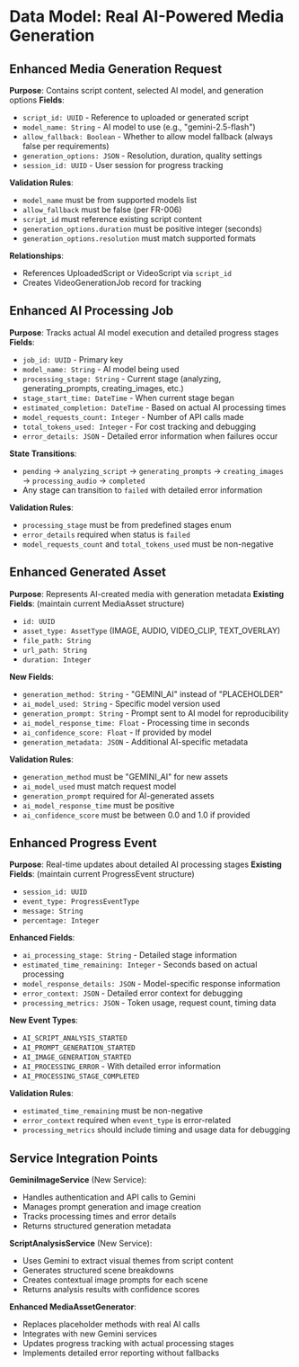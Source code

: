 # Data Model: Real AI-Powered Media Generation

## Enhanced Media Generation Request

**Purpose**: Contains script content, selected AI model, and generation options
**Fields**:
- `script_id: UUID` - Reference to uploaded or generated script
- `model_name: String` - AI model to use (e.g., "gemini-2.5-flash")
- `allow_fallback: Boolean` - Whether to allow model fallback (always false per requirements)
- `generation_options: JSON` - Resolution, duration, quality settings
- `session_id: UUID` - User session for progress tracking

**Validation Rules**:
- `model_name` must be from supported models list
- `allow_fallback` must be false (per FR-006)
- `script_id` must reference existing script content
- `generation_options.duration` must be positive integer (seconds)
- `generation_options.resolution` must match supported formats

**Relationships**:
- References UploadedScript or VideoScript via `script_id`
- Creates VideoGenerationJob record for tracking

## Enhanced AI Processing Job

**Purpose**: Tracks actual AI model execution and detailed progress stages
**Fields**:
- `job_id: UUID` - Primary key
- `model_name: String` - AI model being used
- `processing_stage: String` - Current stage (analyzing, generating_prompts, creating_images, etc.)
- `stage_start_time: DateTime` - When current stage began
- `estimated_completion: DateTime` - Based on actual AI processing times
- `model_requests_count: Integer` - Number of API calls made
- `total_tokens_used: Integer` - For cost tracking and debugging
- `error_details: JSON` - Detailed error information when failures occur

**State Transitions**:
- `pending` → `analyzing_script` → `generating_prompts` → `creating_images` → `processing_audio` → `completed`
- Any stage can transition to `failed` with detailed error information

**Validation Rules**:
- `processing_stage` must be from predefined stages enum
- `error_details` required when status is `failed`
- `model_requests_count` and `total_tokens_used` must be non-negative

## Enhanced Generated Asset

**Purpose**: Represents AI-created media with generation metadata
**Existing Fields**: (maintain current MediaAsset structure)
- `id: UUID`
- `asset_type: AssetType` (IMAGE, AUDIO, VIDEO_CLIP, TEXT_OVERLAY)
- `file_path: String`
- `url_path: String`
- `duration: Integer`

**New Fields**:
- `generation_method: String` - "GEMINI_AI" instead of "PLACEHOLDER"
- `ai_model_used: String` - Specific model version used
- `generation_prompt: String` - Prompt sent to AI model for reproducibility
- `ai_model_response_time: Float` - Processing time in seconds
- `ai_confidence_score: Float` - If provided by model
- `generation_metadata: JSON` - Additional AI-specific metadata

**Validation Rules**:
- `generation_method` must be "GEMINI_AI" for new assets
- `ai_model_used` must match request model
- `generation_prompt` required for AI-generated assets
- `ai_model_response_time` must be positive
- `ai_confidence_score` must be between 0.0 and 1.0 if provided

## Enhanced Progress Event

**Purpose**: Real-time updates about detailed AI processing stages
**Existing Fields**: (maintain current ProgressEvent structure)
- `session_id: UUID`
- `event_type: ProgressEventType`
- `message: String`
- `percentage: Integer`

**Enhanced Fields**:
- `ai_processing_stage: String` - Detailed stage information
- `estimated_time_remaining: Integer` - Seconds based on actual processing
- `model_response_details: JSON` - Model-specific response information
- `error_context: JSON` - Detailed error context for debugging
- `processing_metrics: JSON` - Token usage, request count, timing data

**New Event Types**:
- `AI_SCRIPT_ANALYSIS_STARTED`
- `AI_PROMPT_GENERATION_STARTED`
- `AI_IMAGE_GENERATION_STARTED`
- `AI_PROCESSING_ERROR` - With detailed error information
- `AI_PROCESSING_STAGE_COMPLETED`

**Validation Rules**:
- `estimated_time_remaining` must be non-negative
- `error_context` required when `event_type` is error-related
- `processing_metrics` should include timing and usage data for debugging

## Service Integration Points

**GeminiImageService** (New Service):
- Handles authentication and API calls to Gemini
- Manages prompt generation and image creation
- Tracks processing times and error details
- Returns structured generation metadata

**ScriptAnalysisService** (New Service):
- Uses Gemini to extract visual themes from script content
- Generates structured scene breakdowns
- Creates contextual image prompts for each scene
- Returns analysis results with confidence scores

**Enhanced MediaAssetGenerator**:
- Replaces placeholder methods with real AI calls
- Integrates with new Gemini services
- Updates progress tracking with actual processing stages
- Implements detailed error reporting without fallbacks